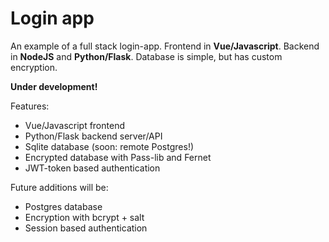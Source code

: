 # Login app


An example of a full stack login-app. Frontend in __Vue/Javascript__. Backend in __NodeJS__ and __Python/Flask__. Database is simple, but has custom encryption.

__Under development!__

Features:

* Vue/Javascript frontend
* Python/Flask backend server/API
* Sqlite database (soon: remote Postgres!)
* Encrypted database with Pass-lib and Fernet
* JWT-token based authentication

Future additions will be:

* Postgres database
* Encryption with bcrypt + salt
* Session based authentication
